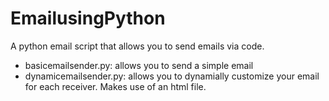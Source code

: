 # EmailusingPython
A python email script that allows you to send emails via code.

* basicemailsender.py: allows you to send a simple email
* dynamicemailsender.py: allows you to dynamially customize your email for each receiver. Makes use of an html file.
